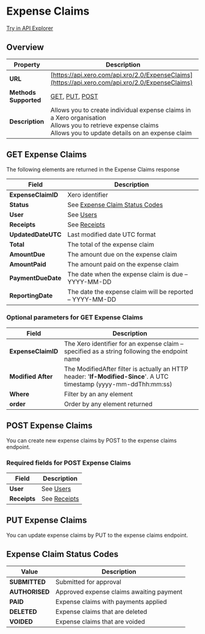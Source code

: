 # Expense Claims

[Try in API Explorer](https://api-explorer.xero.com/accounting/expenseclaims)

## Overview

| Property | Description |
|----------|-------------|
| **URL** | [https://api.xero.com/api.xro/2.0/ExpenseClaims](https://api.xero.com/api.xro/2.0/ExpenseClaims) |
| **Methods Supported** | [GET](#get-expenseclaims), [PUT](#put-expenseclaims), [POST](#post-expenseclaims) |
| **Description** | Allows you to create individual expense claims in a Xero organisation<br/>Allows you to retrieve expense claims<br/>Allows you to update details on an expense claim |

## GET Expense Claims

The following elements are returned in the Expense Claims response

| Field | Description |
|-------|-------------|
| **ExpenseClaimID** | Xero identifier |
| **Status** | See [Expense Claim Status Codes](#expense-claim-status-codes) |
| **User** | See [Users](/documentation/api/accounting/users) |
| **Receipts** | See [Receipts](/documentation/api/accounting/receipts) |
| **UpdatedDateUTC** | Last modified date UTC format |
| **Total** | The total of the expense claim |
| **AmountDue** | The amount due on the expense claim |
| **AmountPaid** | The amount paid on the expense claim |
| **PaymentDueDate** | The date when the expense claim is due – YYYY-MM-DD |
| **ReportingDate** | The date the expense claim will be reported – YYYY-MM-DD |

### Optional parameters for GET Expense Claims

| Field | Description |
|-------|-------------|
| **ExpenseClaimID** | The Xero identifier for an expense claim – specified as a string following the endpoint name |
| **Modified After** | The ModifiedAfter filter is actually an HTTP header: '**If-Modified-Since**'. A UTC timestamp (yyyy-mm-ddThh:mm:ss) |
| **Where** | Filter by an any element |
| **order** | Order by any element returned |

## POST Expense Claims

You can create new expense claims by POST to the expense claims endpoint.

### Required fields for POST Expense Claims

| Field | Description |
|-------|-------------|
| **User** | See [Users](/documentation/api/accounting/users) |
| **Receipts** | See [Receipts](/documentation/api/accounting/receipts) |

## PUT Expense Claims

You can update expense claims by PUT to the expense claims endpoint.

## Expense Claim Status Codes

| Value | Description |
|-------|-------------|
| **SUBMITTED** | Submitted for approval |
| **AUTHORISED** | Approved expense claims awaiting payment |
| **PAID** | Expense claims with payments applied |
| **DELETED** | Expense claims that are deleted |
| **VOIDED** | Expense claims that are voided |